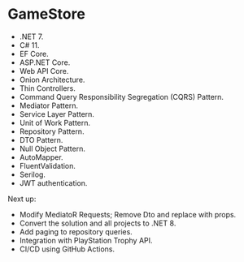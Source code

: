 # GameStore

- .NET 7.
- C# 11.
- EF Core.
- ASP.NET Core.
- Web API Core.
- Onion Architecture.
- Thin Controllers.
- Command Query Responsibility Segregation (CQRS) Pattern.
- Mediator Pattern.
- Service Layer Pattern.
- Unit of Work Pattern.
- Repository Pattern.
- DTO Pattern.
- Null Object Pattern.
- AutoMapper.
- FluentValidation.
- Serilog.
- JWT authentication.


Next up:
- Modify MediatoR Requests; Remove Dto and replace with props.
- Convert the solution and all projects to .NET 8.
- Add paging to repository queries.
- Integration with PlayStation Trophy API.
- CI/CD using GitHub Actions.
